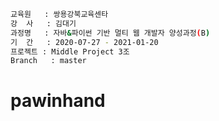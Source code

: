 
```bash
교육원   : 쌍용강북교육센타
강  사   : 김대기
과정명   : 자바&파이썬 기반 멀티 웹 개발자 양성과정(B)
기  간   : 2020-07-27 - 2021-01-20
프로젝트 : Middle Project 3조
Branch   : master

```


# pawinhand

